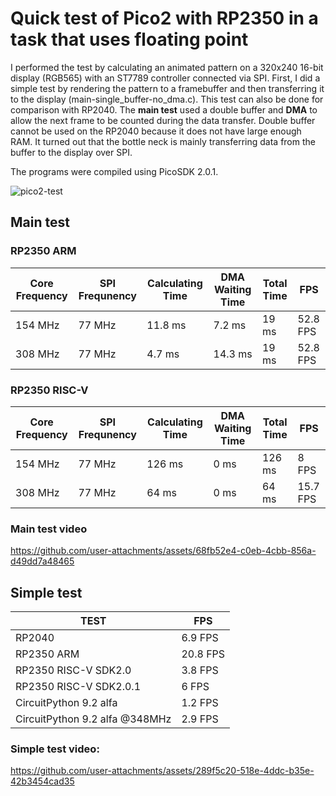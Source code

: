 # Quick test of Pico2 with RP2350 in a task that uses floating point

I performed the test by calculating an animated pattern on a 320x240 16-bit display (RGB565) with an ST7789 controller connected via SPI.
First, I did a simple test by rendering the pattern to a framebuffer and then transferring it to the display (main-single_buffer-no_dma.c). This test can also be done for comparison with RP2040.
The **main test** used a double buffer and **DMA** to allow the next frame to be counted during the data transfer. Double buffer cannot be used on the RP2040 because it does not have large enough RAM.
It turned out that the bottle neck is mainly transferring data from the buffer to the display over SPI.

The programs were compiled using PicoSDK 2.0.1.

![pico2-test](https://github.com/user-attachments/assets/de00a85d-a96f-46b8-8e89-856f300ebdda)


## Main test

### RP2350 ARM
| Core Frequency |SPI Frequnency  | Calculating Time | DMA Waiting Time | Total Time |FPS |
|--|--|--|--|--|--|
| 154 MHz | 77 MHz | 11.8 ms | 7.2 ms | 19 ms | 52.8 FPS
| 308 MHz | 77 MHz | 4.7 ms | 14.3 ms | 19 ms | 52.8 FPS

### RP2350  RISC-V
| Core Frequency |SPI Frequnency  | Calculating Time | DMA Waiting Time | Total Time |FPS |
|--|--|--|--|--|--|
| 154 MHz | 77 MHz | 126 ms | 0 ms | 126 ms | 8 FPS
| 308 MHz | 77 MHz | 64 ms | 0 ms | 64 ms | 15.7 FPS

### Main test video


https://github.com/user-attachments/assets/68fb52e4-c0eb-4cbb-856a-d49dd7a48465



## Simple test

| TEST | FPS |
|--|--|
| RP2040 | 6.9 FPS |
| RP2350 ARM | 20.8 FPS |
| RP2350 RISC-V SDK2.0| 3.8 FPS |
| RP2350 RISC-V SDK2.0.1| 6 FPS |
| CircuitPython 9.2 alfa| 1.2 FPS |
| CircuitPython 9.2 alfa @348MHz | 2.9 FPS |

### Simple test video:

https://github.com/user-attachments/assets/289f5c20-518e-4ddc-b35e-42b3454cad35

